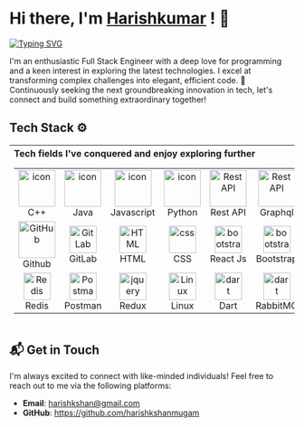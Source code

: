 # Hi there, I'm [Harishkumar](https://github.com/harishkshanmugam) ! 👋

[![Typing SVG](https://readme-typing-svg.herokuapp.com?font=courier+new&weight=900&size=22&pause=1000&color=18C5F7&width=435&lines=Nice+to+meet+you;I'm+Software+Engineer;Digital+devotee;Additionally%2C+a+home+chef)](https://git.io/typing-svg)

I'm an enthusiastic Full Stack Engineer with a deep love for programming and a keen interest in exploring the latest technologies. I excel at transforming complex challenges into elegant, efficient code. 🚀 Continuously seeking the next groundbreaking innovation in tech, let's connect and build something extraordinary together!
## Tech Stack ⚙️


 

  | <div>Tech fields I've conquered and enjoy exploring further<table><tr><td align=center width=96><img alt=icon height=65 src=https://techstack-generator.vercel.app/cpp-icon.svg width=65><br>C++</td><td align=center width=96><img alt=icon height=65 src=https://techstack-generator.vercel.app/java-icon.svg width=65><br>Java</td><td align=center width=96><img alt=icon height=65 src=https://techstack-generator.vercel.app/js-icon.svg width=65><br>Javascript</td><td align=center width=96><a href=#macropower-tech><img alt=icon height=65 src=https://techstack-generator.vercel.app/python-icon.svg width=65></a><br>Python</td><td align=center width=96><img alt="Rest API" height=65 src=https://techstack-generator.vercel.app/restapi-icon.svg width=65><br>Rest API</td><td align=center width=96><img alt="Rest API" height=65 src=https://techstack-generator.vercel.app/graphql-icon.svg width=65><br>Graphql</td><td align=center width=96><img alt=icon height=50 src=https://techstack-generator.vercel.app/nginx-icon.svg width=50><br>Nginx<tr><td align=center width=96><img alt=GitHub height=65 src=https://techstack-generator.vercel.app/github-icon.svg width=65><br>Github</td><td align=center width=96><img alt=GitLab height=48 src="https://skillicons.dev/icons?i=gitlab" width=48><br>GitLab</td><td align=center width=96><img alt=HTML height=48 src="https://skillicons.dev/icons?i=html" width=48><br>HTML</td><td align=center width=96><img alt=css height=48 src="https://skillicons.dev/icons?i=css" width=48><br>CSS</td><td align=center width=96><img alt=bootstrap height=48 src="https://skillicons.dev/icons?i=react" width=48><br>React Js</td><td align=center width=96><img alt=bootstrap height=48 src="https://skillicons.dev/icons?i=bootstrap" width=48><br>Bootstrap</td><td align=center width=96><img alt=jquery height=48 src="https://skillicons.dev/icons?i=postgres" width=48><br>PostgreSQL<tr><td align=center width=96><img alt=Redis height=48 src="https://skillicons.dev/icons?i=redis" width=48><br>Redis</td><td align=center width=96><img alt=Postman height=48 src="https://skillicons.dev/icons?i=postman" width=48><br>Postman</td><td align=center width=96><img alt=jquery height=48 src="https://skillicons.dev/icons?i=redux" width=48><br>Redux</td><td align=center width=96><img alt=Linux height=48 src="https://skillicons.dev/icons?i=linux" width=48><br>Linux</td><td align=center width=96><img alt=dart height=48 src="https://skillicons.dev/icons?i=dart" width=48><br>Dart</td><td align=center width=96><img alt=dart height=48 src="https://skillicons.dev/icons?i=rabbitmq" width=48><br>RabbitMQ</td><td align=center width=96><img alt=dart height=48 src="https://skillicons.dev/icons?i=maven" width=48><br>Maven<tr></tr></td></tr></td></tr></td></tr></table></div> | ![7868704](https://github.com/user-attachments/assets/4d443392-e0e8-4845-83ae-443194c7dcd8) |
| :--- | ---: |


## 📬 Get in Touch
I'm always excited to connect with like-minded individuals! Feel free to reach out to me via the following platforms:

- **Email**: [harishkshan@gmail.com](mailto:harishkshan@gmail.com)  
- **GitHub**: https://github.com/harishkshanmugam

